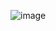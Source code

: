 
![image](https://github.com/GouthamiManche/MediMart/assets/159453534/962de492-f7e0-4469-b185-1690d4ba4cef)
